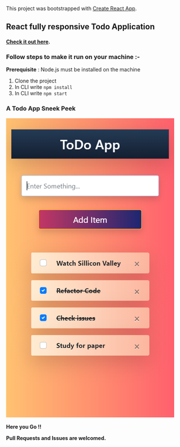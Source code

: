 This project was bootstrapped with [Create React App](https://github.com/facebook/create-react-app).

## React fully responsive Todo Application


#### [Check it out here](https://react-todos-application.netlify.app/).


### Follow steps to make it run on your machine :-
**Prerequisite** : Node.js must be installed on the machine
1. Clone the project
2. In CLI write `npm install`
3. In CLI write `npm start`

### A Todo App Sneek Peek

![GitHub Logo](/public/image.png)


**Here you Go !!**


**Pull Requests and Issues are welcomed.**
